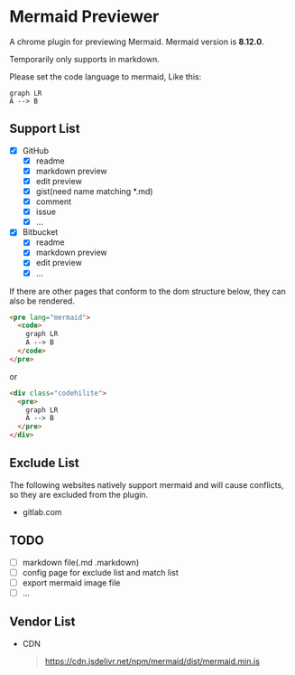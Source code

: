 # Mermaid Previewer

A chrome plugin for previewing Mermaid. Mermaid version is **8.12.0**.

Temporarily only supports in markdown.

Please set the code language to mermaid, Like this:
```mermaid
graph LR
A --> B
```

## Support List

- [x] GitHub
  - [x] readme
  - [x] markdown preview
  - [x] edit preview
  - [x] gist(need name matching *.md)
  - [x] comment
  - [x] issue
  - [x] ...
- [x] Bitbucket
  - [x] readme
  - [x] markdown preview
  - [x] edit preview
  - [x] ...

If there are other pages that conform to the dom structure below, they can also be rendered.
```html
<pre lang="mermaid">
  <code>
    graph LR
    A --> B
  </code>
</pre>
```
or
```html
<div class="codehilite">
  <pre>
    graph LR
    A --> B
  </pre>
</div>
```


## Exclude List

The following websites natively support mermaid and will cause conflicts, so they are excluded from the plugin.

- gitlab.com

## TODO

- [ ] markdown file(.md .markdown)
- [ ] config page for exclude list and match list
- [ ] export mermaid image file
- [ ] ...

## Vendor List
- CDN
  > https://cdn.jsdelivr.net/npm/mermaid/dist/mermaid.min.js
